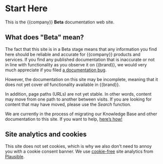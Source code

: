 # Start Here

This is the {{company}} **Beta** documentation web site.

## What does "Beta" mean?

The fact that this site is in a Beta stage means that any information
you find here should be reliable and accurate for {{company}}
products and services. If you find any published documentation that is
inaccurate or not in line with functionality as you observe it on
{{brand}}, we would very much appreciate if you filed
[a documentation bug]({{config.repo_url}}/issues).

However, the documentation on this site may be incomplete, meaning
that it does not yet cover *all* functionality available in
{{brand}}.

In addition, page paths (URLs) are not yet stable. In other words,
content may move from one path to another between visits. If you are
looking for content that may have moved, please use the _Search_
function.

We are currently in the process of migrating our Knowledge Base and
other documentation to this site. If you want to help,
[here’s how!](contrib/index.md)


## Site analytics and cookies

This site does not set cookies, which is why we also don't need to
annoy you with a cookie consent banner. We use
[cookie-free](https://plausible.io/data-policy#how-we-count-unique-users-without-cookies)
site analytics from [Plausible](https://plausible.io).
